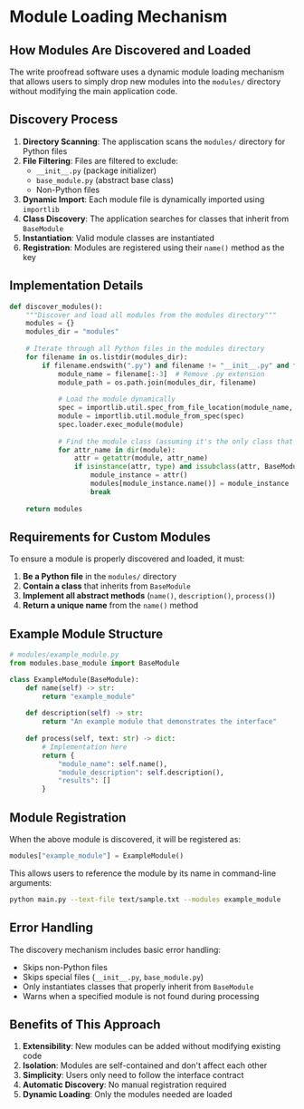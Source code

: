 # Module Loading Mechanism

## How Modules Are Discovered and Loaded

The write proofread software uses a dynamic module loading mechanism that allows users to simply drop new modules into the `modules/` directory without modifying the main application code.

## Discovery Process

1. **Directory Scanning**: The appliscation scans the `modules/` directory for Python files
2. **File Filtering**: Files are filtered to exclude:
   - `__init__.py` (package initializer)
   - `base_module.py` (abstract base class)
   - Non-Python files
3. **Dynamic Import**: Each module file is dynamically imported using `importlib`
4. **Class Discovery**: The application searches for classes that inherit from `BaseModule`
5. **Instantiation**: Valid module classes are instantiated
6. **Registration**: Modules are registered using their `name()` method as the key

## Implementation Details

```python
def discover_modules():
    """Discover and load all modules from the modules directory"""
    modules = {}
    modules_dir = "modules"
    
    # Iterate through all Python files in the modules directory
    for filename in os.listdir(modules_dir):
        if filename.endswith(".py") and filename != "__init__.py" and filename != "base_module.py":
            module_name = filename[:-3]  # Remove .py extension
            module_path = os.path.join(modules_dir, filename)
            
            # Load the module dynamically
            spec = importlib.util.spec_from_file_location(module_name, module_path)
            module = importlib.util.module_from_spec(spec)
            spec.loader.exec_module(module)
            
            # Find the module class (assuming it's the only class that inherits from BaseModule)
            for attr_name in dir(module):
                attr = getattr(module, attr_name)
                if isinstance(attr, type) and issubclass(attr, BaseModule) and attr != BaseModule:
                    module_instance = attr()
                    modules[module_instance.name()] = module_instance
                    break
    
    return modules
```

## Requirements for Custom Modules

To ensure a module is properly discovered and loaded, it must:

1. **Be a Python file** in the `modules/` directory
2. **Contain a class** that inherits from `BaseModule`
3. **Implement all abstract methods** (`name()`, `description()`, `process()`)
4. **Return a unique name** from the `name()` method

## Example Module Structure

```python
# modules/example_module.py
from modules.base_module import BaseModule

class ExampleModule(BaseModule):
    def name(self) -> str:
        return "example_module"
    
    def description(self) -> str:
        return "An example module that demonstrates the interface"
    
    def process(self, text: str) -> dict:
        # Implementation here
        return {
            "module_name": self.name(),
            "module_description": self.description(),
            "results": []
        }
```

## Module Registration

When the above module is discovered, it will be registered as:
```python
modules["example_module"] = ExampleModule()
```

This allows users to reference the module by its name in command-line arguments:
```bash
python main.py --text-file text/sample.txt --modules example_module
```

## Error Handling

The discovery mechanism includes basic error handling:
- Skips non-Python files
- Skips special files (`__init__.py`, `base_module.py`)
- Only instantiates classes that properly inherit from `BaseModule`
- Warns when a specified module is not found during processing

## Benefits of This Approach

1. **Extensibility**: New modules can be added without modifying existing code
2. **Isolation**: Modules are self-contained and don't affect each other
3. **Simplicity**: Users only need to follow the interface contract
4. **Automatic Discovery**: No manual registration required
5. **Dynamic Loading**: Only the modules needed are loaded
